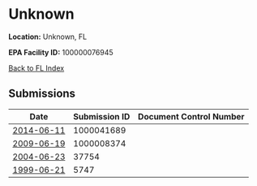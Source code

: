 # Unknown

**Location:** Unknown, FL

**EPA Facility ID:** 100000076945

[Back to FL Index](../../index.md)

## Submissions

| Date | Submission ID | Document Control Number |
|------|--------------|-------------------------|
| [2014-06-11](submissions/1000041689.md) | 1000041689 |  |
| [2009-06-19](submissions/1000008374.md) | 1000008374 |  |
| [2004-06-23](submissions/37754.md) | 37754 |  |
| [1999-06-21](submissions/5747.md) | 5747 |  |
